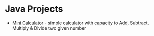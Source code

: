 # Java Projects
* [Mini Calculator] - simple calculator with capacity to Add, Subtract, Multiply & Divide two given number

[Mini Calculator]: </blob/master/MiniCalculator.java>
